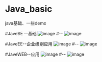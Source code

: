 # Java_basic
java基础、一些demo

#JaveSE --基础
![image](https://github.com/iRobotT/Java_basic/blob/master/graph/JaveSEmap.gif)
#--
 ![image](https://github.com/iRobotT/Java_basic/blob/master/graph/JaveSE.jpg)
 
 
#JaveEE--企业级别应用
![image](https://github.com/iRobotT/Java_basic/blob/master/graph/JaveEEmap.gif)
#--
 ![image](https://github.com/iRobotT/Java_basic/blob/master/graph/JaveEE.png)
 

#JaveWEB--应用
 ![image](https://github.com/iRobotT/Java_basic/blob/master/graph/JaveWeb.gif)
 #--
 ![image](https://github.com/iRobotT/Java_basic/blob/master/graph/JaveWEB.jpg)
